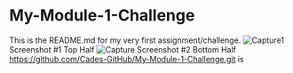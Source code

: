 # My-Module-1-Challenge
This is the README.md for my very first assignment/challenge.
![Capture1](https://github.com/Cades-GitHub/My-Module-1-Challenge/assets/150487393/0f340e54-6cff-4242-8ddf-df7bd04b78e3) Screenshot #1 Top Half
![Capture](https://github.com/Cades-GitHub/My-Module-1-Challenge/assets/150487393/c21892a3-f79d-4a1a-9fb1-165e07bed117) Screenshot #2 Bottom Half
https://github.com/Cades-GitHub/My-Module-1-Challenge.git is

